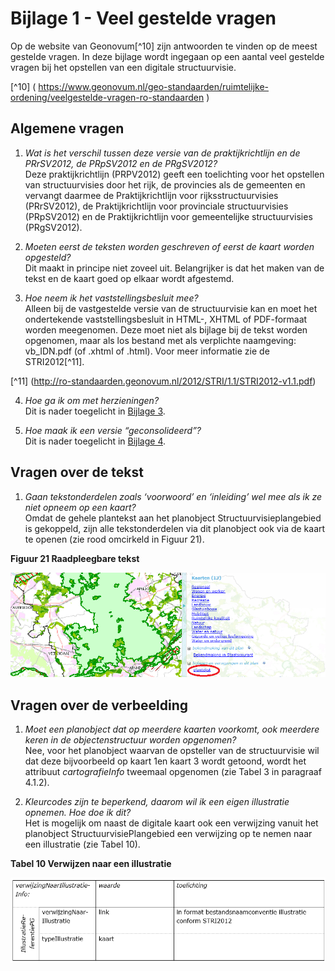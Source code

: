 # Bijlage 1 - Veel gestelde vragen

Op de website van Geonovum[^10] zijn antwoorden te vinden op de meest gestelde
vragen. In deze bijlage wordt ingegaan op een aantal veel gestelde vragen bij
het opstellen van een digitale structuurvisie.

[^10] ( https://www.geonovum.nl/geo-standaarden/ruimtelijke-ordening/veelgestelde-vragen-ro-standaarden )

## Algemene vragen

1.  *Wat is het verschil tussen deze versie van de praktijkrichtlijn en de
    PRrSV2012, de PRpSV2012 en de PRgSV2012?*  
    Deze praktijkrichtlijn (PRPV2012) geeft een toelichting voor het opstellen
    van structuurvisies door het rijk, de provincies als de gemeenten en
    vervangt daarmee de Praktijkrichtlijn voor rijksstructuurvisies (PRrSV2012),
    de Praktijkrichtlijn voor provinciale structuurvisies (PRpSV2012) en de
    Praktijkrichtlijn voor gemeentelijke structuurvisies (PRgSV2012).

2.  *Moeten eerst de teksten worden geschreven of eerst de kaart worden
    opgesteld?*  
    Dit maakt in principe niet zoveel uit. Belangrijker is dat het maken van de
    tekst en de kaart goed op elkaar wordt afgestemd.

3.  *Hoe neem ik het vaststellingsbesluit mee?*  
     Alleen bij de vastgestelde versie van de structuurvisie kan en moet het
     ondertekende vaststellingsbesluit in HTML-, XHTML of PDF-formaat worden
     meegenomen. Deze moet niet als bijlage bij de tekst worden opgenomen, maar
     als los bestand met als verplichte naamgeving:  
     vb_IDN.pdf (of .xhtml of .html). Voor meer informatie zie de STRI2012[^11].

[^11] (http://ro-standaarden.geonovum.nl/2012/STRI/1.1/STRI2012-v1.1.pdf)

4.  *Hoe ga ik om met herzieningen?*  
Dit is nader toegelicht in [Bijlage 3](#B03).

5.  *Hoe maak ik een versie “geconsolideerd”?*  
Dit is nader toegelicht in [Bijlage 4](#B04).

## Vragen over de tekst

1.  *Gaan tekstonderdelen zoals ‘voorwoord’ en ‘inleiding’ wel mee als ik ze
    niet opneem op een kaart?*  
    Omdat de gehele plantekst aan het planobject Structuurvisieplangebied is
    gekoppeld, zijn alle tekstonderdelen via dit planobject ook via de kaart te
    openen (zie rood omcirkeld in Figuur 21).

**Figuur 21 Raadpleegbare tekst**

![](media/df35b6089addf998d881526f1ce99397.png)

## Vragen over de verbeelding

1.  *Moet een planobject dat op meerdere kaarten voorkomt, ook meerdere keren in
    de objectenstructuur worden opgenomen?*  
Nee, voor het planobject waarvan de opsteller van de structuurvisie wil dat
deze bijvoorbeeld op kaart 1en kaart 3 wordt getoond, wordt het attribuut *cartografieInfo* tweemaal opgenomen (zie Tabel 3 in paragraaf 4.1.2).

2.  *Kleurcodes zijn te beperkend, daarom wil ik een eigen illustratie opnemen.
    Hoe doe ik dit?*  
    Het is mogelijk om naast de digitale kaart ook een verwijzing vanuit het
    planobject StructuurvisiePlangebied een verwijzing op te nemen naar een
    illustratie (zie Tabel 10).

**Tabel 10 Verwijzen naar een illustratie**

![](media/683fa9eb1ff613274f08d8f5e02ed1a5.png)

